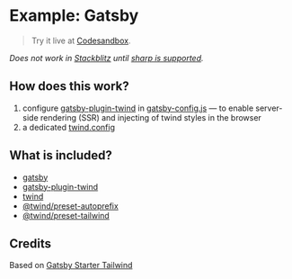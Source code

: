 # Example: Gatsby

> Try it live at [Codesandbox](https://githubbox.com/tw-in-js/twind/tree/main/examples/with-gatsby).

_Does not work in [Stackblitz](https://stackblitz.com/fork/github/tw-in-js/twind/tree/main/examples/with-gatsby) until [sharp is supported](https://github.com/stackblitz/webcontainer-core/issues/147)._

## How does this work?

1. configure [gatsby-plugin-twind](https://github.com/tw-in-js/twind/tree/main/packages/with-gatsby) in [gatsby-config.js](./gatsby-config.js) — to enable server-side rendering (SSR) and injecting of twind styles in the browser
2. a dedicated [twind.config](./twind.config.js)

## What is included?

- [gatsby](https://www.npmjs.com/package/gatsby)
- [gatsby-plugin-twind](https://github.com/tw-in-js/twind/tree/main/packages/with-gatsby)
- [twind](https://github.com/tw-in-js/twind/tree/main/packages/twind)
- [@twind/preset-autoprefix](https://github.com/tw-in-js/twind/tree/main/packages/preset-autoprefix)
- [@twind/preset-tailwind](https://github.com/tw-in-js/twind/tree/main/packages/preset-tailwind)

## Credits

Based on [Gatsby Starter Tailwind](https://github.com/taylorbryant/gatsby-starter-tailwind)
